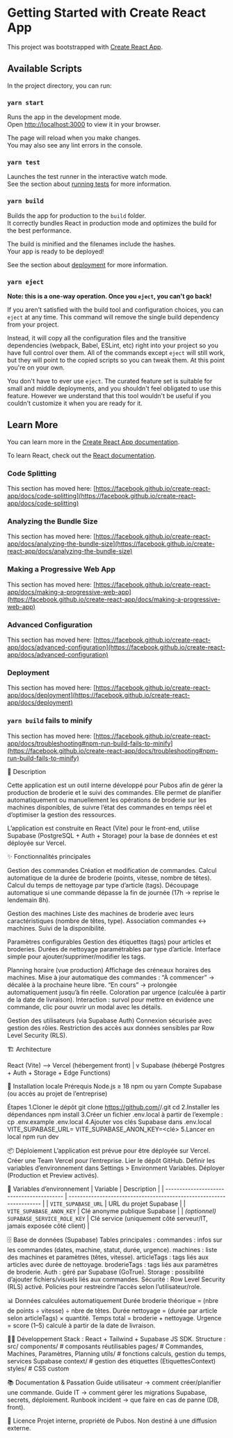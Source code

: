 # Getting Started with Create React App

This project was bootstrapped with [Create React App](https://github.com/facebook/create-react-app).

## Available Scripts

In the project directory, you can run:

### `yarn start`

Runs the app in the development mode.\
Open [http://localhost:3000](http://localhost:3000) to view it in your browser.

The page will reload when you make changes.\
You may also see any lint errors in the console.

### `yarn test`

Launches the test runner in the interactive watch mode.\
See the section about [running tests](https://facebook.github.io/create-react-app/docs/running-tests) for more information.

### `yarn build`

Builds the app for production to the `build` folder.\
It correctly bundles React in production mode and optimizes the build for the best performance.

The build is minified and the filenames include the hashes.\
Your app is ready to be deployed!

See the section about [deployment](https://facebook.github.io/create-react-app/docs/deployment) for more information.

### `yarn eject`

**Note: this is a one-way operation. Once you `eject`, you can't go back!**

If you aren't satisfied with the build tool and configuration choices, you can `eject` at any time. This command will remove the single build dependency from your project.

Instead, it will copy all the configuration files and the transitive dependencies (webpack, Babel, ESLint, etc) right into your project so you have full control over them. All of the commands except `eject` will still work, but they will point to the copied scripts so you can tweak them. At this point you're on your own.

You don't have to ever use `eject`. The curated feature set is suitable for small and middle deployments, and you shouldn't feel obligated to use this feature. However we understand that this tool wouldn't be useful if you couldn't customize it when you are ready for it.

## Learn More

You can learn more in the [Create React App documentation](https://facebook.github.io/create-react-app/docs/getting-started).

To learn React, check out the [React documentation](https://reactjs.org/).

### Code Splitting

This section has moved here: [https://facebook.github.io/create-react-app/docs/code-splitting](https://facebook.github.io/create-react-app/docs/code-splitting)

### Analyzing the Bundle Size

This section has moved here: [https://facebook.github.io/create-react-app/docs/analyzing-the-bundle-size](https://facebook.github.io/create-react-app/docs/analyzing-the-bundle-size)

### Making a Progressive Web App

This section has moved here: [https://facebook.github.io/create-react-app/docs/making-a-progressive-web-app](https://facebook.github.io/create-react-app/docs/making-a-progressive-web-app)

### Advanced Configuration

This section has moved here: [https://facebook.github.io/create-react-app/docs/advanced-configuration](https://facebook.github.io/create-react-app/docs/advanced-configuration)

### Deployment

This section has moved here: [https://facebook.github.io/create-react-app/docs/deployment](https://facebook.github.io/create-react-app/docs/deployment)

### `yarn build` fails to minify

This section has moved here: [https://facebook.github.io/create-react-app/docs/troubleshooting#npm-run-build-fails-to-minify](https://facebook.github.io/create-react-app/docs/troubleshooting#npm-run-build-fails-to-minify)

📖 Description

Cette application est un outil interne développé pour Pubos afin de gérer la production de broderie et le suivi des commandes.
Elle permet de planifier automatiquement ou manuellement les opérations de broderie sur les machines disponibles, de suivre l’état des commandes en temps réel et d’optimiser la gestion des ressources.

L’application est construite en React (Vite) pour le front-end, utilise Supabase (PostgreSQL + Auth + Storage) pour la base de données et est déployée sur Vercel.

✨ Fonctionnalités principales

Gestion des commandes
    Création et modification de commandes.
    Calcul automatique de la durée de broderie (points, vitesse, nombre de têtes).
    Calcul du temps de nettoyage par type d’article (tags).
    Découpage automatique si une commande dépasse la fin de journée (17h → reprise le lendemain 8h).

Gestion des machines
    Liste des machines de broderie avec leurs caractéristiques (nombre de têtes, type).
    Association commandes ↔ machines.
    Suivi de la disponibilité.

Paramètres configurables
    Gestion des étiquettes (tags) pour articles et broderies.
    Durées de nettoyage paramétrables par type d’article.
    Interface simple pour ajouter/supprimer/modifier les tags.

Planning horaire (vue production)
    Affichage des créneaux horaires des machines.
    Mise à jour automatique des commandes :
        “À commencer” → décalée à la prochaine heure libre.
        “En cours” → prolongée automatiquement jusqu’à fin réelle.
    Coloration par urgence (calculée à partir de la date de livraison).
    Interaction : survol pour mettre en évidence une commande, clic pour ouvrir un modal avec les détails.

Gestion des utilisateurs (via Supabase Auth)
    Connexion sécurisée avec gestion des rôles.
    Restriction des accès aux données sensibles par Row Level Security (RLS).

🏗️ Architecture

React (Vite) —> Vercel (hébergement front)
          |
          v
Supabase (hébergé Postgres + Auth + Storage + Edge Functions)


🚀 Installation locale
Prérequis
    Node.js ≥ 18
    npm ou yarn
    Compte Supabase (ou accès au projet de l’entreprise)

Étapes
    1.Cloner le dépôt
        git clone https://github.com/<organisation>/<repo>.git
        cd <repo>
    2.Installer les dépendances 
        npm install
    3.Créer un fichier .env.local à partir de l’exemple :
        cp .env.example .env.local
    4.Ajouter vos clés Supabase dans .env.local 
        VITE_SUPABASE_URL=<url>
        VITE_SUPABASE_ANON_KEY=<clé>
    5.Lancer en local 
        npm run dev

📦 Déploiement
L’application est prévue pour être déployée sur Vercel.
    Créer une Team Vercel pour l’entreprise.
    Lier le dépôt GitHub.
    Définir les variables d’environnement dans Settings > Environment Variables.
    Déployer (Production et Preview activés).

🔑 Variables d’environnement
| Variable                                  | Description                                                          |
| ----------------------------------------- | -------------------------------------------------------------------- |
| `VITE_SUPABASE_URL`                       | URL du projet Supabase                                               |
| `VITE_SUPABASE_ANON_KEY`                  | Clé anonyme publique Supabase                                        |
| *(optionnel)* `SUPABASE_SERVICE_ROLE_KEY` | Clé service (uniquement côté serveur/IT, jamais exposée côté client) |

🗄️ Base de données (Supabase)
Tables principales :
    commandes : infos sur les commandes (dates, machine, statut, durée, urgence).
    machines : liste des machines et paramètres (têtes, vitesse).
    articleTags : tags liés aux articles avec durée de nettoyage.
    broderieTags : tags liés aux paramètres de broderie.
Auth : géré par Supabase (GoTrue).
Storage : possibilité d’ajouter fichiers/visuels liés aux commandes.
Sécurité :
    Row Level Security (RLS) activé.
    Policies pour restreindre l’accès selon l’utilisateur/role.

📊 Données calculées automatiquement
    Durée broderie théorique = (nbre de points ÷ vitesse) ÷ nbre de têtes.
    Durée nettoyage = (durée par article selon articleTags) × quantité.
    Temps total = broderie + nettoyage.
    Urgence = score (1–5) calculé à partir de la date de livraison.

🧑‍💻 Développement
    Stack : React + Tailwind + Supabase JS SDK.
    Structure :
        src/
            components/   # composants réutilisables
            pages/        # Commandes, Machines, Paramètres, Planning
            utils/        # fonctions calculs, gestion du temps, services Supabase
            context/      # gestion des étiquettes (EtiquettesContext)
            styles/       # CSS custom

📚 Documentation & Passation
    Guide utilisateur → comment créer/planifier une commande.
    Guide IT → comment gérer les migrations Supabase, secrets, déploiement.
    Runbook incident → que faire en cas de panne (DB, front).

🧾 Licence
    Projet interne, propriété de Pubos.
    Non destiné à une diffusion externe.